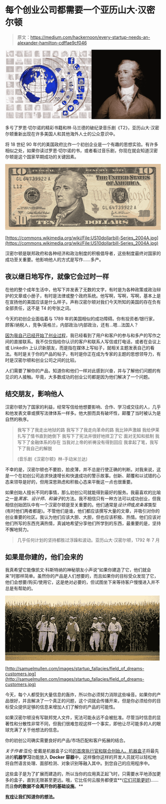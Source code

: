 # 每个创业公司都需要一个亚历山大·汉密尔顿

> 原文：<https://medium.com/hackernoon/every-startup-needs-an-alexander-hamilton-cdffae9cf046>

![](img/6aa19ba025b1017c7ff26dc620fff848.png)

多亏了罗恩·切尔诺的精彩书籍和林·马兰德的破纪录音乐剧《T2》，亚历山大·汉密尔顿重新出现在许多美国人和其他海外人士的公众意识中。

将 18 世纪 90 年代的美国政府比作一个初创企业是一个有趣的思想实验。有许多相似之处，如果你读过罗恩·切尔诺的书，或者看过音乐剧，你现在就会知道汉密尔顿是这个国家早期成功的关键因素。

![](img/004e4e4e87ba8d509a96af3f2ac07ba1.png)

[https://commons.wikimedia.org/wiki/File:US10dollarbill-Series_2004A.jpg](https://commons.wikimedia.org/wiki/File:US10dollarbill-Series_2004A.jpg)

汉密尔顿是联邦政府和各种经济和政治制度的积极倡导者，这些制度最终对国家的成功至关重要。他影响他人的方式是写作……多产。

## 夜以继日地写作，就像它会过时一样

在他的整个成年生活中，他写下并发表了无数的文字，有时是为各种政策或政治辩护的文章或小册子，有时是法律或整个政府系统。他写啊，写啊，写啊，基本上是在宣扬他的美国应该是什么样子。声称汉密尔顿对我们今天所知的美国的存在负有全部责任，这不是 T4 的夸张之词。

今天的初创企业面临着与 1789 年的美国相似的成功障碍。你有投资者/银行家，顾客/纳税人，竞争/英格兰，内部政治/内部政治，还有…嗯…法国人？

[因为我自己已经开始了创业过程](https://goo.gl/LtikJx)，我已经看到了用户和客户的参与和多产的写作之间的直接联系。我不仅仅指给你认识的客户和联系人写信或打电话，或者在会议上或 LinkedIn 上认识新朋友，而是指在媒体上写帖子，就相关主题发表自己的看法。有时是关于你的产品的帖子，有时是你正在成为专家的主题的思想领导力，有时是汉密尔顿和创业公司之间的比较。

人们需要了解你的产品，知道你和他们一样对此感到兴奋，并与了解他们问题的有见识的人接触。毕竟，大多数成功的创业公司都是因为他们解决了一个问题。

## 结交朋友，影响他人

汉密尔顿为了国家的利益，经常写信给他想要影响、合作、学习或交往的人，几乎和他发表文章或撰写法律体系一样多。他大胆而具有破坏性，颠覆了当时被认为是自然的秩序。

> 我写下了我走出地狱的路
> 我写下了我走向革命的路
> 我比钟声激越
> 我给伊莱扎写了情书直到她倒下
> 我写下了宪法并很好地捍卫了它
> 面对无知和抵制
> 我写下了金融体系的存在
> 当我对上帝的祈祷没有得到回应
> 我拿起了笔，我写下了我自己的解脱
> 
> (音乐剧《汉密尔顿》林-手动米兰达)

不幸的是，汉密尔顿也不要脸，脸皮薄，并不总是行使正确的判断。对我来说，这是一个在初创公司追求快速增长和快速成功的警示故事。创新、颠覆和以试错的心态来领导是好的，但用深思熟虑和积极心态来平衡这一点也很重要。

如果创始人擅长不同的事情，那么初创公司就能得到最好的服务。我最喜欢的比喻之一是*黑客、设计师、*和*骗子*的方法。我不相信只有一种方法可以成功创业，但我相信创始团队中有一个汉密尔顿是至关重要的。他们通常是*设计师*或*皮条客*类型(有时他们两者都是)。不管他们是谁，他们都应该撰写大量的文章，并吸引对你的创业重要的社区。我认为他们应该大胆、大胆，但也应该积极、热情。他们应该对他们所写的东西充满热情，真诚地希望分享他们所学到的东西，最重要的是，坚持不懈地努力。

> 几乎任何计划的坚持都胜过浮躁和波动。亚历山大·汉密尔顿，1792 年 7 月

## 如果是你建的，他们会来的

我真希望它能像凯文·科斯特纳的神秘朋友小声说“如果你建造了它，他们就会来”时那样简单。虽然你的产品是人们想要的，而且如果你的目标受众发现了它，他们会想要/购买/使用它，这是绝对必要的，但试图坐下来等待客户慢慢进入并不总是有帮助的。

![](img/98e66710beab46479dae0388f07f13e6.png)

[http://samuelmullen.com/images/startup_fallacies/field_of_dreams-customers.jpg](http://samuelmullen.com/images/startup_fallacies/field_of_dreams-customers.jpg)

今天，每个人都受到大量信息的轰炸，所以你必须努力消除这些噪音。如果你的产品很好，并且解决了一个真正的问题，这个词就会传播开来，但是你必须给你的目标受众提供足够的信息来增加人们了解你的产品的可能性。

如果汉密尔顿没有写联邦党人文件，宪法可能永远不会被批准。尽管当时信息的显著性和分散性非常不同，但我们很难忽视这样一个事实，即他让尽可能多的人的眼球充满了关于他想法的信息。

你的初创公司确实需要良好的产品/市场匹配和客户拓展的结合。

*关于作者*:亚伦·爱戴是机器盒子公司[的首席执行官和联合创始人。机器盒子](https://goo.gl/LtikJx)将最先进的**机器学习**功能放入 **Docker 容器**中，这样像你这样的开发人员就可以轻松地将自然语言处理、面部检测、对象识别等融入其中。到您自己的应用程序中。

这些盒子是为了扩展而建造的，所以当你的应用真正起飞时，只需要水平地添加更多的盒子，直到无限甚至更远。哦，它比任何云服务都便宜**([它们可能更好](https://hackernoon.com/which-face-recognition-technology-performs-best-c2c839eb04e7))……而且**你的数据不会离开你的基础设施**。**

**[有戏](https://machinebox.io/docs/facebox/teaching-facebox)让我们知道你的想法。**